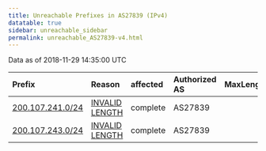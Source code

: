 ```yaml
---
title: Unreachable Prefixes in AS27839 (IPv4)
datatable: true
sidebar: unreachable_sidebar
permalink: unreachable_AS27839-v4.html
---
```


Data as of 2018-11-29 14:35:00 UTC


<div class="datatable-begin"></div>

| Prefix                                                     | Reason                                                                                                     | affected   | Authorized AS   |   MaxLength | Anchor                                         |   unreachable /24s |
|:-----------------------------------------------------------|:-----------------------------------------------------------------------------------------------------------|:-----------|:----------------|------------:|:-----------------------------------------------|-------------------:|
| [200.107.241.0/24](https://stat.ripe.net/200.107.241.0/24) | [INVALID LENGTH](https://rpki-validator.ripe.net/announcement-preview?asn=AS27839&prefix=200.107.241.0/24) | complete   | AS27839         |          21 | [LACNIC](unreachable_LACNIC_RPKI_Root-v4.html) |                  1 |
| [200.107.243.0/24](https://stat.ripe.net/200.107.243.0/24) | [INVALID LENGTH](https://rpki-validator.ripe.net/announcement-preview?asn=AS27839&prefix=200.107.243.0/24) | complete   | AS27839         |          21 | [LACNIC](unreachable_LACNIC_RPKI_Root-v4.html) |                  1 |

<div class="datatable-end"></div>